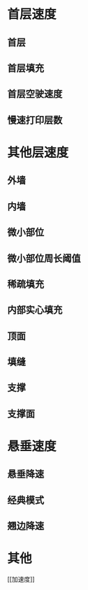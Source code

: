# 首层速度

## 首层

## 首层填充

## 首层空驶速度

## 慢速打印层数

# 其他层速度

## 外墙

## 内墙

## 微小部位

## 微小部位周长阈值

## 稀疏填充

## 内部实心填充

## 顶面

## 填缝

## 支撑

## 支撑面

# 悬垂速度

## 悬垂降速

## 经典模式

## 翘边降速




# 其他


[[加速度]]







